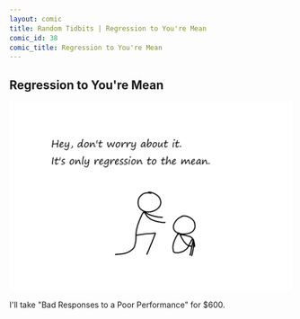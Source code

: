 ```yaml
---
layout: comic
title: Random Tidbits | Regression to You're Mean
comic_id: 38
comic_title: Regression to You're Mean
---
```


## Regression to You're Mean

<img id="img38" src="/assets/images/38.png">

I'll take "Bad Responses to a Poor Performance" for $600.

